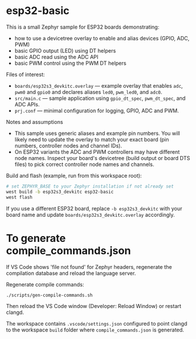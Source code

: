 # esp32-basic

This is a small Zephyr sample for ESP32 boards demonstrating:

- how to use a devicetree overlay to enable and alias devices (GPIO, ADC, PWM)
- basic GPIO output (LED) using DT helpers
- basic ADC read using the ADC API
- basic PWM control using the PWM DT helpers

Files of interest:

- `boards/esp32s3_devkitc.overlay` — example overlay that enables `adc`, `pwm0` and `gpio0` and declares aliases `led0`, `pwm_led0`, and `adc0`.
- `src/main.c` — sample application using `gpio_dt_spec`, `pwm_dt_spec`, and ADC APIs.
- `prj.conf` — minimal configuration for logging, GPIO, ADC and PWM.

Notes and assumptions
- This sample uses generic aliases and example pin numbers. You will likely need to update the overlay to match your exact board (pin numbers, controller nodes and channel IDs).
- On ESP32 variants the ADC and PWM controllers may have different node names. Inspect your board's devicetree (build output or board DTS files) to pick correct controller node names and channels.

Build and flash (example, run from this workspace root):

```bash
# set ZEPHYR_BASE to your Zephyr installation if not already set
west build -b esp32s3_devkitc esp32-basic
west flash
```

If you use a different ESP32 board, replace `-b esp32s3_devkitc` with your board name and update `boards/esp32s3_devkitc.overlay` accordingly.


# To generate compile_commands.json
If VS Code shows 'file not found' for Zephyr headers, regenerate the compilation database and reload the language server.

Regenerate compile commands:

```bash
./scripts/gen-compile-commands.sh
```

Then reload the VS Code window (Developer: Reload Window) or restart clangd.

The workspace contains `.vscode/settings.json` configured to point clangd to the workspace `build` folder where `compile_commands.json` is generated.
